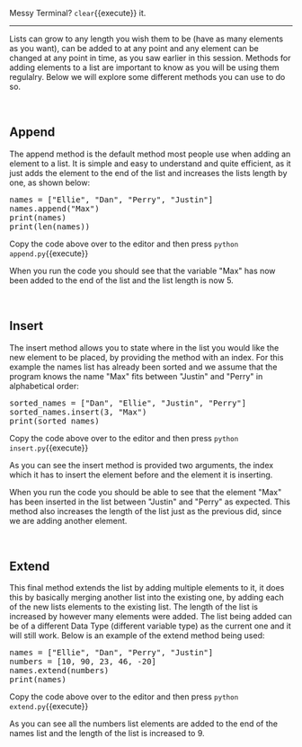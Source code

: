 Messy Terminal? `clear`{{execute}} it.
<hr>

Lists can grow to any length you wish them to be (have as many elements as you want), can be added to at any point and any element can be changed at any point in time, as you saw earlier in this session. Methods for adding elements to a list are important to know as you will be using them regulalry. Below we will explore some different methods you can use to do so.

</br>

## **Append**
The append method is the default method most people use when adding an element to a list. It is simple and easy to understand and quite efficient, as it just adds the element to the end of the list and increases the lists length by one, as shown below:

<pre class="file" data-filename="append.py" data-target="replace">
names = ["Ellie", "Dan", "Perry", "Justin"]
names.append("Max")
print(names)
print(len(names))
</pre>

Copy the code above over to the editor and then press
`python append.py`{{execute}}

When you run the code you should see that the variable "Max" has now been added to the end of the list and the list length is now 5.

</br>

## **Insert**
The insert method allows you to state where in the list you would like the new element to be placed, by providing the method with an index. For this example the names list has already been sorted and we assume that the program knows the name "Max" fits between "Justin" and "Perry" in alphabetical order:

<pre class="file" data-filename="insert.py" data-target="replace">
sorted_names = ["Dan", "Ellie", "Justin", "Perry"]
sorted_names.insert(3, "Max")
print(sorted_names)
</pre>

Copy the code above over to the editor and then press
`python insert.py`{{execute}}

As you can see the insert method is provided two arguments, the index which it has to insert the element before and the element it is inserting. 

When you run the code you should be able to see that the element "Max" has been inserted in the list between "Justin" and "Perry" as expected. This method also increases the length of the list just as the previous did, since we are adding another element.

</br>

## **Extend**
This final method extends the list by adding multiple elements to it, it does this by basically merging another list into the existing one, by adding each of the new lists elements to the existing list. The length of the list is increased by however many elements were added. The list being added can be of a different Data Type (different variable type) as the current one and it will still work. Below is an example of the extend method being used:

<pre class="file" data-filename="extend.py" data-target="replace">
names = ["Ellie", "Dan", "Perry", "Justin"]
numbers = [10, 90, 23, 46, -20]
names.extend(numbers)
print(names)
</pre>

Copy the code above over to the editor and then press
`python extend.py`{{execute}}

As you can see all the numbers list elements are added to the end of the names list and the length of the list is increased to 9.